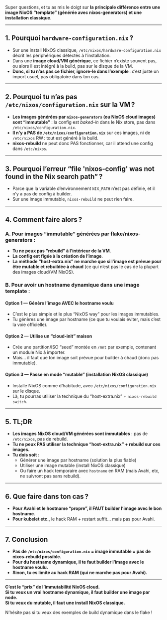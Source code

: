 Super questions, et tu as mis le doigt sur **la principale différence entre une image NixOS “template” (générée avec nixos-generators) et une installation classique**.

---

## 1. **Pourquoi `hardware-configuration.nix` ?**

- Sur une install NixOS classique, `/etc/nixos/hardware-configuration.nix` décrit les périphériques détectés à l’installation.  
- Dans une **image cloud/VM générique**, ce fichier n’existe souvent pas, ou alors il est intégré à la build, pas sur le disque de la VM.
- **Donc, si tu n’as pas ce fichier, ignore-le dans l’exemple** : c’est juste un import usuel, pas obligatoire dans ton cas.

---

## 2. **Pourquoi tu n’as pas `/etc/nixos/configuration.nix` sur la VM ?**

- **Les images générées par `nixos-generators` (ou NixOS cloud images) sont “immutable”** : la config est *baked-in* dans le Nix store, pas dans `/etc/nixos/configuration.nix`.
- **Il n’y a PAS de `/etc/nixos/configuration.nix`** sur ces images, ni de `/etc/nixos` RW : tout est généré à la build.
- **nixos-rebuild** ne peut donc PAS fonctionner, car il attend une config dans `/etc/nixos`.

---

## 3. **Pourquoi l’erreur “file 'nixos-config' was not found in the Nix search path” ?**

- Parce que la variable d’environnement `NIX_PATH` n’est pas définie, et il n’y a pas de config à builder.
- Sur une image immutable, `nixos-rebuild` ne peut rien faire.

---

## 4. **Comment faire alors ?**

### **A. Pour images “immutable” générées par flake/nixos-generators :**
- **Tu ne peux pas “rebuild” à l’intérieur de la VM**.
- **La config est figée à la création de l’image**.
- **La méthode “host-extra.nix” ne marche que si l’image est prévue pour être mutable et rebuildée à chaud** (ce qui n’est pas le cas de la plupart des images cloud/VM NixOS).

### **B. Pour avoir un hostname dynamique dans une image template :**

#### **Option 1 — Génère l’image AVEC le hostname voulu**
- C’est le plus simple et le plus “NixOS way” pour les images immutables.
- Tu génères une image par hostname (ce que tu voulais éviter, mais c’est la voie officielle).

#### **Option 2 — Utilise un “cloud-init” maison**
- Crée une partition/ISO “seed” montée en `/mnt` par exemple, contenant un module Nix à importer.
- Mais… il faut que ton image soit prévue pour builder à chaud (donc pas immutable).

#### **Option 3 — Passe en mode “mutable” (installation NixOS classique)**
- Installe NixOS comme d’habitude, avec `/etc/nixos/configuration.nix` sur le disque.
- Là, tu pourras utiliser la technique du “host-extra.nix” + `nixos-rebuild switch`.

---

## 5. **TL;DR**

- **Les images NixOS cloud/VM générées sont immutables** : pas de `/etc/nixos`, pas de rebuild.
- **Tu ne peux PAS utiliser la technique “host-extra.nix” + rebuild sur ces images.**
- **Tu dois soit :**
    - Générer une image par hostname (solution la plus fiable)
    - Utiliser une image mutable (install NixOS classique)
    - Ou faire un hack temporaire avec `hostname` en RAM (mais Avahi, etc, ne suivront pas sans rebuild).

---

## 6. **Que faire dans ton cas ?**

- **Pour Avahi et le hostname “propre”, il FAUT builder l’image avec le bon hostname**.
- **Pour kubelet etc.**, le hack RAM + restart suffit… mais pas pour Avahi.

---

## 7. **Conclusion**

- **Pas de `/etc/nixos/configuration.nix` = image immutable = pas de nixos-rebuild possible.**
- **Pour du hostname dynamique, il te faut builder l’image avec le hostname voulu.**
- **Sinon, tu es limité au hack RAM (qui ne marche pas pour Avahi).**

---

**C’est le “prix” de l’immutabilité NixOS cloud.  
Si tu veux un vrai hostname dynamique, il faut builder une image par node.  
Si tu veux du mutable, il faut une install NixOS classique.**

N’hésite pas si tu veux des exemples de build dynamique dans le flake !